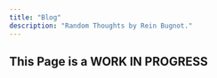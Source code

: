 ```yaml
---
title: "Blog"
description: "Random Thoughts by Rein Bugnot."
---
```


## This Page is a WORK IN PROGRESS